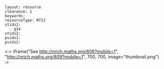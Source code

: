 ````
layout: resource
clearance: 1
keywords:
resourceType: RT12
stids1: 
  - g14
stids2:
pvids1:
pvids2:

````

<:= iframe("See http://nrich.maths.org/809?mobile=1", "http://nrich.maths.org/809?mobile=1", 700, 700, image="thumbnail.png") :>